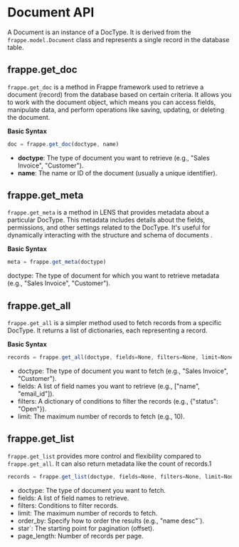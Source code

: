 # Document API

A Document is an instance of a DocType. It is derived from the  `frappe.model.Document`  class and represents a single record in the database table.

## frappe.get_doc ##

`frappe.get_doc` is a method in Frappe framework used to retrieve a document (record) from the database based on certain criteria. It allows you to work with the document object, which means you can access fields, manipulate data, and perform operations like saving, updating, or deleting the document.

**Basic Syntax**

 ``` javascript
 doc = frappe.get_doc(doctype, name)
```
-   **doctype**: The type of document you want to retrieve (e.g., "Sales Invoice", "Customer").
-   **name**: The name or ID of the document (usually a unique identifier).

## frappe.get_meta ##
`frappe.get_meta` is a method in LENS that provides metadata about a particular DocType. This metadata includes details about the fields, permissions, and other settings related to the DocType. It's useful for dynamically interacting with the structure and schema of documents .

**Basic Syntax**
``` javascript
meta = frappe.get_meta(doctype)
```
doctype: The type of document for which you want to retrieve metadata (e.g., "Sales Invoice", "Customer").

## frappe.get_all ##
`frappe.get_all` is a simpler method used to fetch records from a specific DocType. It returns a list of dictionaries, each representing a record.

**Basic Syntax**
``` javascript
records = frappe.get_all(doctype, fields=None, filters=None, limit=None)
```
-   doctype: The type of document you want to fetch (e.g., "Sales Invoice", "Customer").
-   fields: A list of field names you want to retrieve (e.g., ["name", "email_id"]).
-   filters: A dictionary of conditions to filter the records (e.g., {"status": "Open"}).
-   limit: The maximum number of records to fetch (e.g., 10).

## frappe.get_list
`frappe.get_list` provides more control and flexibility compared to `frappe.get_all`. It can also return metadata like the count of records.1
``` javascript
records = frappe.get_list(doctype, fields=None, filters=None, limit=None, order_by=None, start=None, page_length=None)
```
-   doctype: The type of document you want to fetch.
-   fields: A list of field names to retrieve.
-   filters: Conditions to filter records.
-   limit: The maximum number of records to fetch.
-   order_by: Specify how to order the results (e.g., "name desc"`).
-   star`: The starting point for pagination (offset).
-   page_length: Number of records per page.


<!--stackedit_data:
eyJoaXN0b3J5IjpbMTI4NzMzMDg3Ml19
-->
